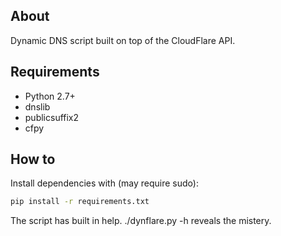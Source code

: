 ## About

Dynamic DNS script built on top of the CloudFlare API.

## Requirements

 * Python 2.7+
 * dnslib
 * publicsuffix2
 * cfpy

## How to

Install dependencies with (may require sudo):

```bash
pip install -r requirements.txt
```

The script has built in help. ./dynflare.py -h reveals the mistery.
